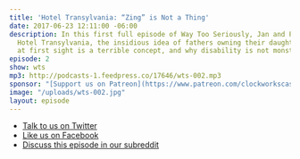 ```yaml
---
title: 'Hotel Transylvania: “Zing” is Not a Thing'
date: 2017-06-23 12:11:00 -06:00
description: In this first full episode of Way Too Seriously, Jan and Paul talk about
  Hotel Transylvania, the insidious idea of fathers owning their daughters, how love
  at first sight is a terrible concept, and why disability is not monstrous.
episode: 2
show: wts
mp3: http://podcasts-1.feedpress.co/17646/wts-002.mp3
sponsor: "[Support us on Patreon](https://www.patreon.com/clockworkscast)"
image: "/uploads/wts-002.jpg"
layout: episode
---
```


* [Talk to us on Twitter](http://www.twitter.com/wtscast)
* [Like us on Facebook](https://www.facebook.com/wtscast/)
* [Discuss this episode in our subreddit](https://www.reddit.com/r/Goodstuff_fm/comments/6j3vtd/way_too_seriously_2_hotel_transylvania_zing_is/)
